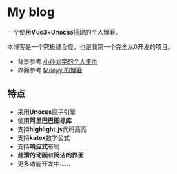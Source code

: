 # My blog

一个使用**Vue3**+**Unocss**搭建的个人博客。

本博客是一个究极缝合怪，也是我第一个完全从0开发的项目。

- 背景参考 [小孙同学的个人主页](https://github.com/sun0225SUN/star-trail) 
- 界面参考 [Moeyy 的博客](https://moeyy.cn/)



## 特点

- 采用**Unocss**原子引擎
- 使用**阿里巴巴图标库**
- 支持**highlight.js**代码高亮
- 支持**katex**数学公式
- 支持**响应式**布局
- **丝滑的动画**和**简洁的界面**
- 更多功能开发中......
